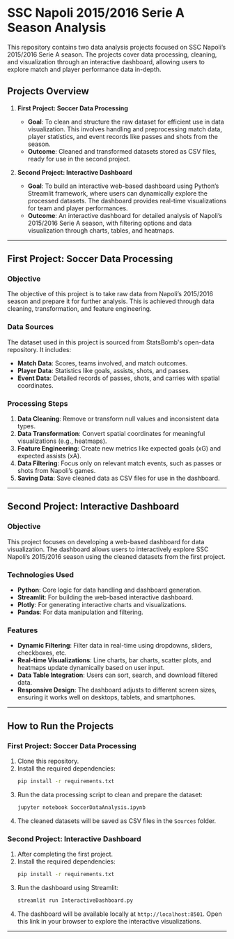 # SSC Napoli 2015/2016 Serie A Season Analysis

This repository contains two data analysis projects focused on SSC Napoli’s 2015/2016 Serie A season. The projects cover data processing, cleaning, and visualization through an interactive dashboard, allowing users to explore match and player performance data in-depth.

## Projects Overview

1. **First Project: Soccer Data Processing**
   - **Goal**: To clean and structure the raw dataset for efficient use in data visualization. This involves handling and preprocessing match data, player statistics, and event records like passes and shots from the season.
   - **Outcome**: Cleaned and transformed datasets stored as CSV files, ready for use in the second project.

2. **Second Project: Interactive Dashboard**
   - **Goal**: To build an interactive web-based dashboard using Python’s Streamlit framework, where users can dynamically explore the processed datasets. The dashboard provides real-time visualizations for team and player performances.
   - **Outcome**: An interactive dashboard for detailed analysis of Napoli’s 2015/2016 Serie A season, with filtering options and data visualization through charts, tables, and heatmaps.

---

## First Project: Soccer Data Processing

### Objective
The objective of this project is to take raw data from Napoli’s 2015/2016 season and prepare it for further analysis. This is achieved through data cleaning, transformation, and feature engineering.

### Data Sources
The dataset used in this project is sourced from StatsBomb's open-data repository. It includes:
- **Match Data**: Scores, teams involved, and match outcomes.
- **Player Data**: Statistics like goals, assists, shots, and passes.
- **Event Data**: Detailed records of passes, shots, and carries with spatial coordinates.

### Processing Steps
1. **Data Cleaning**: Remove or transform null values and inconsistent data types.
2. **Data Transformation**: Convert spatial coordinates for meaningful visualizations (e.g., heatmaps).
3. **Feature Engineering**: Create new metrics like expected goals (xG) and expected assists (xA).
4. **Data Filtering**: Focus only on relevant match events, such as passes or shots from Napoli’s games.
5. **Saving Data**: Save cleaned data as CSV files for use in the dashboard.

---

## Second Project: Interactive Dashboard

### Objective
This project focuses on developing a web-based dashboard for data visualization. The dashboard allows users to interactively explore SSC Napoli’s 2015/2016 season using the cleaned datasets from the first project.

### Technologies Used
- **Python**: Core logic for data handling and dashboard generation.
- **Streamlit**: For building the web-based interactive dashboard.
- **Plotly**: For generating interactive charts and visualizations.
- **Pandas**: For data manipulation and filtering.

### Features
- **Dynamic Filtering**: Filter data in real-time using dropdowns, sliders, checkboxes, etc.
- **Real-time Visualizations**: Line charts, bar charts, scatter plots, and heatmaps update dynamically based on user input.
- **Data Table Integration**: Users can sort, search, and download filtered data.
- **Responsive Design**: The dashboard adjusts to different screen sizes, ensuring it works well on desktops, tablets, and smartphones.

---

## How to Run the Projects

### First Project: Soccer Data Processing
1. Clone this repository.
2. Install the required dependencies:
   ```bash
   pip install -r requirements.txt
   ```
4. Run the data processing script to clean and prepare the dataset:
   ```bash
   jupyter notebook SoccerDataAnalysis.ipynb
   ```
5. The cleaned datasets will be saved as CSV files in the `Sources` folder.

### Second Project: Interactive Dashboard
1. After completing the first project.
2. Install the required dependencies:
   ```bash
   pip install -r requirements.txt
   ```
3. Run the dashboard using Streamlit:
   ```bash
   streamlit run InteractiveDashboard.py
   ```
4. The dashboard will be available locally at `http://localhost:8501`. Open this link in your browser to explore the interactive visualizations.

---
